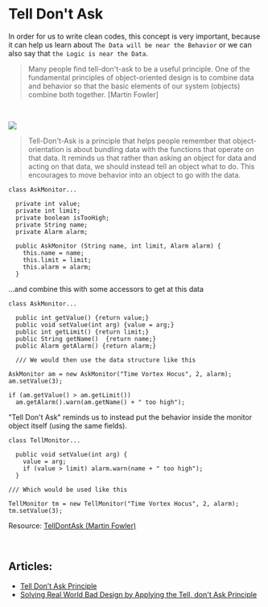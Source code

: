# Tell Don't Ask

In order for us to write clean codes, this concept is very important, because it can help us learn about `The Data will be near the Behavior` or we can also say that `the Logic is near the Data`.

> Many people find tell-don't-ask to be a useful principle. One of the fundamental principles of object-oriented design is to combine data and behavior so that the basic elements of our system (objects) combine both together. [Martin Fowler]

<br>

![](https://martinfowler.com/bliki/images/tellDontAsk/sketch.png)

> Tell-Don't-Ask is a principle that helps people remember that object-orientation is about bundling data with the functions that operate on that data. It reminds us that rather than asking an object for data and acting on that data, we should instead tell an object what to do. This encourages to move behavior into an object to go with the data.

```
class AskMonitor...

  private int value;
  private int limit;
  private boolean isTooHigh;
  private String name;
  private Alarm alarm;

  public AskMonitor (String name, int limit, Alarm alarm) {
    this.name = name;
    this.limit = limit;
    this.alarm = alarm;
  }
```
…and combine this with some accessors to get at this data

```
class AskMonitor...

  public int getValue() {return value;}
  public void setValue(int arg) {value = arg;}
  public int getLimit() {return limit;}
  public String getName()  {return name;}
  public Alarm getAlarm() {return alarm;}

  /// We would then use the data structure like this

AskMonitor am = new AskMonitor("Time Vortex Hocus", 2, alarm);
am.setValue(3);

if (am.getValue() > am.getLimit()) 
  am.getAlarm().warn(am.getName() + " too high");

```
"Tell Don't Ask" reminds us to instead put the behavior inside the monitor object itself (using the same fields).

```
class TellMonitor...

  public void setValue(int arg) {
    value = arg;
    if (value > limit) alarm.warn(name + " too high");
  }

/// Which would be used like this

TellMonitor tm = new TellMonitor("Time Vortex Hocus", 2, alarm);
tm.setValue(3);
```

Resource: [TellDontAsk (Martin Fowler)](https://martinfowler.com/bliki/TellDontAsk.html)

<br>

## Articles:
* [Tell Don’t Ask Principle](https://codingjourneyman.com/2015/03/23/tell-dont-ask-principle/)
* [Solving Real World Bad Design by Applying the Tell, don't Ask Principle](https://guifroes.com/real-world-tell-dont-ask/)

